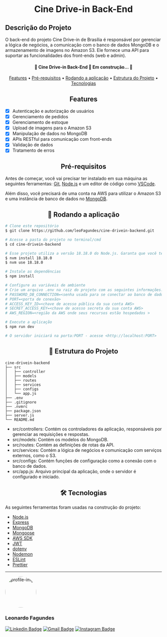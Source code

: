 <h1 align="center">Cine Drive-in Back-End</h1>

## Descrição do Projeto
<p>O back-end do projeto Cine Drive-in de Brasília é responsável por gerenciar a lógica de negócios, a comunicação com o banco de dados MongoDB e o armazenamento de imagens no Amazon S3. Ele fornece uma API para suportar as funcionalidades dos front-ends (web e admin).</p>

<h4 align="center"> 
	🚧  Cine Drive-in Back-End 🚀 Em construção...  🚧
</h4>

<p align="center">
 <a href="#features">Features</a> •
 <a href="#pre-requisitos">Pré-requisitos</a> • 
 <a href="#rodando-a-aplicacao">Rodando a aplicação</a> • 
 <a href="#estrutura">Estrutura do Projeto</a> • 
 <a href="#tecnologias">Tecnologias</a>
</p>

<h2 align="center" id="features">Features</h2>

- [x] Autenticação e autorização de usuários
- [x] Gerenciamento de pedidos
- [x] Gerenciamento de estoque
- [x] Upload de imagens para o Amazon S3
- [x] Manipulação de dados no MongoDB
- [x] APIs RESTful para comunicação com front-ends
- [x] Validação de dados
- [x] Tratamento de erros

<h2 align="center" id="pre-requisitos">Pré-requisitos</h2>

Antes de começar, você vai precisar ter instalado em sua máquina as seguintes ferramentas:
[Git](https://git-scm.com), [Node.js](https://nodejs.org/en/) e um editor de código como [VSCode](https://code.visualstudio.com/).

Além disso, você precisará de uma conta na AWS para utilizar o Amazon S3 e uma instância de banco de dados no [MongoDB](https://www.mongodb.com/).

<h2 align="center" id="rodando-a-aplicacao">🚀 Rodando a aplicação</h2>

```bash
# Clone este repositório
$ git clone https://github.com/leoFagundes/cine-drivein-backend.git

# Acesse a pasta do projeto no terminal/cmd
$ cd cine-drivein-backend

# Esse projeto utiliza a versão 18.18.0 do Node.js. Garanta que você tenha o NVM instalado e utilize o comando abaixo para usar a versão correta:
$ nvm install 18.18.0
$ nvm use 18.18.0

# Instale as dependências
$ npm install

# Configure as variáveis de ambiente
# Crie um arquivo .env na raiz do projeto com as seguintes informações:
# PASSWORD_DB_CONNECTION=<senha usada para se conectar ao banco de dados MongoDB>
# PORT=<porta de conexão>
# ACCESS_KEY_ID=<chave de acesso pública da sua conta AWS>
# SECRET_ACCESS_KEY=<chave de acesso secreta da sua conta AWS>
# AWS_REGION=<região da AWS onde seus recursos estão hospedados >

# Execute a aplicação
$ npm run dev

# O servidor iniciará na porta:PORT - acesse <http://localhost:PORT>
```

<h2 align="center" id="estrutura">📁 Estrutura do Projeto</h2>

```
cine-drivein-backend
├── src
│   ├── controller
│   ├── models
│   ├── routes
│   ├── services
│   ├── configs
│   └── app.js
├── .env
├── .gitignore
├── .nvmrc
├── package.json
├── server.js
└── README.md
```
- src/controllers: Contém os controladores da aplicação, responsáveis por gerenciar as requisições e respostas.
- src/models: Contém os modelos do MongoDB.
- src/routes: Contém as definições de rotas da API.
- src/services: Contém a lógica de negócios e comunicação com serviços externos, como o S3.
- src/configs: Contém funções de configuração como a conexão com o banco de dados.
- src/app.js: Arquivo principal da aplicação, onde o servidor é configurado e iniciado.

<h2 align="center" id="tecnologias">🛠 Tecnologias</h2>

As seguintes ferramentas foram usadas na construção do projeto:

- [Node.js](https://nodejs.org/en/)
- [Express](https://expressjs.com/)
- [MongoDB](https://www.mongodb.com/)
- [Mongoose](https://mongoosejs.com/)
- [AWS SDK](https://aws.amazon.com/sdk-for-node-js/)
- [JWT](https://jwt.io/)
- [dotenv](https://github.com/motdotla/dotenv)
- [Nodemon](https://nodemon.io/)
- [ESLint](https://eslint.org/)
- [Prettier](https://prettier.io/)

---

 <img style="border-radius: 50%;" src="https://github.com/leoFagundes.png" width="100px;" alt="profile-img"/>
 <h3><b>Leonardo Fagundes</b></h3>

[![Linkedin Badge](https://img.shields.io/badge/-Leonardo%20Fagundes-blue?style=flat-square&logo=Linkedin&logoColor=white&link=https://www.linkedin.com/in/leonardo-fagundes-5a348a248/)](https://www.linkedin.com/in/leonardo-fagundes-5a348a248/) 
[![Gmail Badge](https://img.shields.io/badge/-leofagundes2015@gmail.com-c14438?style=flat-square&logo=Gmail&logoColor=white&link=mailto:leofagundes2015@gmail.com)](mailto:leofagundes2015@gmail.com)
[![Instagram Badge](https://img.shields.io/badge/-@leo.fagundes.50-E4405F?style=flat-square&labelColor=E4405F&logo=instagram&logoColor=white&link=https://www.instagram.com/leo.fagundes.50/)](https://www.instagram.com/leo.fagundes.50/) 
